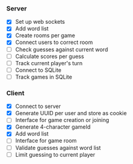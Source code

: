 ### Server

- [x] Set up web sockets
- [x] Add word list
- [x] Create rooms per game
- [x] Connect users to correct room
- [ ] Check guesses against current word
- [ ] Calculate scores per guess
- [ ] Track current player's turn
- [ ] Connect to SQLite
- [ ] Track games in SQLite

### Client

- [x] Connect to server
- [x] Generate UUID per user and store as cookie
- [ ] Interface for game creation or joining
- [x] Generate 4-character gameId
- [x] Add word list
- [ ] Interface for game room
- [ ] Validate guesses against word list
- [ ] Limit guessing to current player
